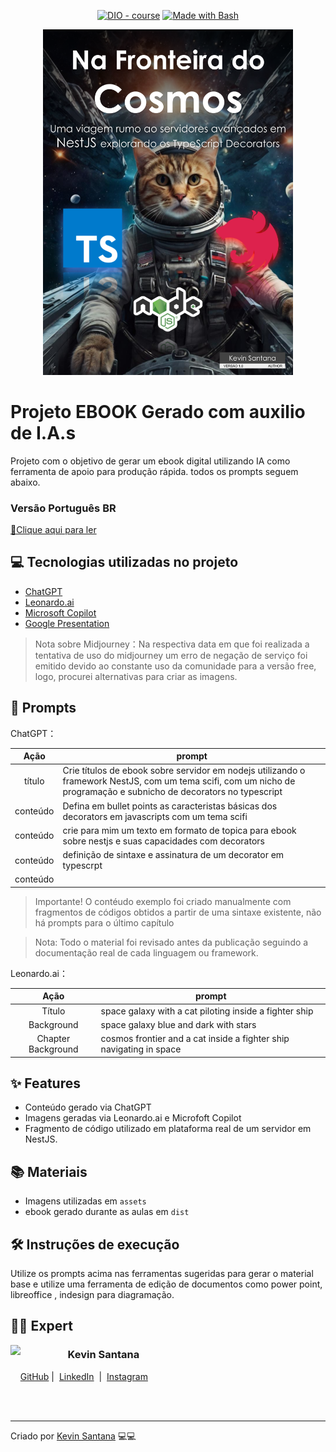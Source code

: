 

<p align="center">
<a href="https://dio.me/"><img src="https://img.shields.io/badge/DIO-Course-28DA77?logo=youtube" alt="DIO - course"></a>
<a href="https://www.gnu.org/software/bash/" title="Go to Bash homepage"><img src="https://img.shields.io/badge/Prompt-Project-blue?logo=gnu-bash&amp;logoColor=white" alt="Made with Bash"></a></p>




<p align="center">
<img 
    src="./assets/cover.png"
    width="400"  
/>
</p>

# Projeto EBOOK Gerado com auxilio de I.A.s

Projeto com o objetivo de gerar um ebook digital utilizando IA como ferramenta de apoio para produção rápida. todos os prompts
seguem abaixo.

### Versão Português BR
<a href="https://github.com/zekdtonik/ebook-nestjs-decorators/blob/main/output/Ebook - Na Fronteira do Cosmos.pdf" title="View PDF now"> 📕Clique aqui para ler</a>

## 💻 Tecnologias utilizadas no projeto

- [ChatGPT](https://chat.openai.com/) 
- [Leonardo.ai](https://www.leonardo.ai)
- [Microsoft Copilot](https://copilot.microsoft.com)
- [Google Presentation](https://docs.google.com/presentation/u/0/)


> Nota sobre Midjourney：Na respectiva data em que foi realizada a tentativa de uso do midjourney um erro de negação de serviço foi emitido devido ao constante uso da comunidade para a versão free, logo, procurei alternativas para criar as imagens.
## 🧠 Prompts


ChatGPT：

|   Ação   | prompt                                                                                                                                                                                                                                                                         |
| :------: | --------------------------------------------------------------------------------------------
|  título  | Crie títulos de ebook sobre servidor em nodejs utilizando o framework NestJS, com um tema scifi, com um nicho de programação e subnicho de decorators no typescript                         |
| conteúdo | Defina em bullet points as caracteristas básicas dos decorators em javascripts com um tema scifi |
| conteúdo | crie para mim um texto em formato de topica para ebook sobre nestjs e suas capacidades com decorators       |
| conteúdo | definição de sintaxe e assinatura de um decorator em typescrpt |
| conteúdo | 

  > Importante! O contéudo exemplo foi criado manualmente com fragmentos de códigos obtidos a partir de uma sintaxe existente, não há prompts para o último capítulo

  > Nota: Todo o material foi revisado antes da publicação seguindo a documentação real de cada linguagem ou framework.

Leonardo.ai：

|  Ação  | prompt                                                                                 |
| :----: | -------------------------------------------------------------------------------------- |
| Título | space galaxy with a cat piloting inside a fighter ship |
| Background | space galaxy blue and dark with stars |
| Chapter Background | cosmos frontier and a cat inside a fighter ship navigating in space |

## ✨ Features

- Conteúdo gerado via ChatGPT
- Imagens geradas via Leonardo.ai e Microfoft Copilot
- Fragmento de código utilizado em plataforma real de um servidor em NestJS.

## 📚 Materiais

- Imagens utilizadas em `assets`
- ebook gerado durante as aulas em `dist`

## 🛠️ Instruções de execução

Utilize os prompts acima nas ferramentas sugeridas para gerar o material base e utilize uma ferramenta de edição de documentos como power point, libreoffice , indesign para diagramação.

## 👨‍💻 Expert

<p>
    <img 
      align=left 
      margin=10 
      width=80 
      src="https://avatars.githubusercontent.com/u/24943857?v=4"
    />
    <h3>&nbsp&nbsp&nbspKevin Santana<br></h3>
    <p>&nbsp&nbsp&nbsp
    <a href="https://github.com/zekdtonik">
    GitHub</a>&nbsp;|&nbsp;
    <a href="www.linkedin.com/in/kevin-fms">LinkedIn</a>
&nbsp;|&nbsp;
    <a href="https://www.instagram.com/keu_marxs/">
    Instagram</a>
&nbsp;&nbsp;</p>
</p>
<br/><br/>
<p>

---

Criado por [Kevin Santana](https://github.com/zekdtonik) 💻💻